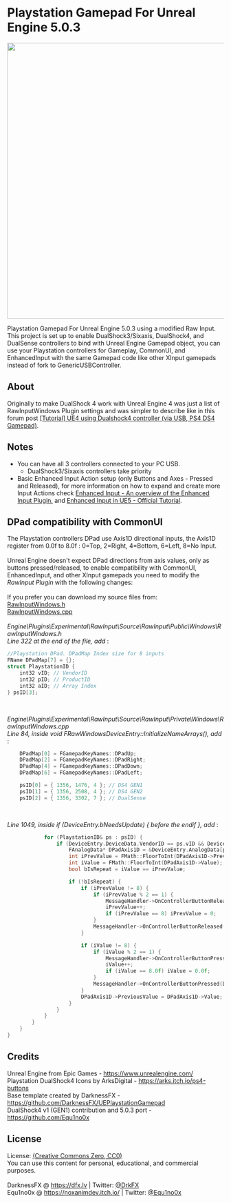# Playstation Gamepad For Unreal Engine 5.0.3

<img src="https://cdn.discordapp.com/attachments/1185312433024282764/1212595159053639811/UEPlaystationGamepad.png?ex=65f2683e&is=65dff33e&hm=c17c1acf1280e9b9d4100925aaf68d7cf65ba8441d1eb7e222614f8746420cce&" width="640px" /> <br/>

Playstation Gamepad For Unreal Engine 5.0.3 using a modified Raw Input. This project is set up to enable DualShock3/Sixaxis, DualShock4, and DualSense controllers to bind with Unreal Engine Gamepad object, you can use your Playstation controllers for Gameplay, CommonUI, and EnhancedInput with the same Gamepad code like other XInput gamepads instead of fork to GenericUSBController.<br/>

## About

Originally to make DualShock 4 work with Unreal Engine 4 was just a list of RawInputWindows Plugin settings and was simpler to describe like in this forum post <a href="https://forums.unrealengine.com/t/tutorial-ue4-using-dualshock4-controller-via-usb-ps4-ds4-gamepad/133314" target="_blank">[Tutorial] UE4 using Dualshock4 controller (via USB, PS4 DS4 Gamepad)</a>.<br/>

## Notes

- You can have all 3 controllers connected to your PC USB.
	* DualShock3/Sixaxis controllers take priority	
- Basic Enhanced Input Action setup (only Buttons and Axes - Pressed and Released), for more information on how to expand and create more Input Actions check <a href="https://docs.unrealengine.com/5.1/en-US/enhanced-input-in-unreal-engine/" target="_blank">Enhanced Input - An overview of the Enhanced Input Plugin.</a> and <a href="https://dev.epicgames.com/community/learning/tutorials/eD13/unreal-engine-enhanced-input-in-ue5" target="_blank">Enhanced Input in UE5 - Official Tutorial</a>.<br/>

## DPad compatibility with CommonUI

The Playstation controllers DPad use Axis1D directional inputs, the Axis1D register from 0.0f to 8.0f : 0=Top, 2=Right, 4=Bottom, 6=Left, 8=No Input.<br/><br/>
Unreal Engine doesn't expect DPad directions from axis values, only as buttons pressed/released, to enable compatibility with CommonUI, EnhancedInput, and other XInput gamepads you need to modify the *RawInput Plugin* with the following changes:<br/><br/>
If you prefer you can download my source files from:<br/>
<a href="https://github.com/Equ1no0x/UEPlaystationGamepad/blob/5.0.3/.git_files/RawInputWindows.h" target="_blank">RawInputWindows.h</a><br/>
<a href="https://github.com/Equ1no0x/UEPlaystationGamepad/blob/5.0.3/.git_files/RawInputWindows.cpp" target="_blank">RawInputWindows.cpp</a><br/>
<br/>
*Engine\Plugins\Experimental\RawInput\Source\RawInput\Public\Windows\RawInputWindows.h*<br/>
*Line 322 at the end of the file, add* :<br/>
```c++
//Playstation DPad. DPadMap Index size for 8 inputs
FName DPadMap[7] = {};
struct PlaystationID {
	int32 vID; // VendorID
	int32 pID; // ProductID
	int32 aID; // Array Index
} psID[3];
```
<br/>

*Engine\Plugins\Experimental\RawInput\Source\RawInput\Private\Windows\RawInputWindows.cpp*<br/>
*Line 84, inside void FRawWindowsDeviceEntry::InitializeNameArrays(), add* : <br/>
```c++
	DPadMap[0] = FGamepadKeyNames::DPadUp;
	DPadMap[2] = FGamepadKeyNames::DPadRight;
	DPadMap[4] = FGamepadKeyNames::DPadDown;
	DPadMap[6] = FGamepadKeyNames::DPadLeft;

	psID[0] = { 1356, 1476, 4 }; // DS4 GEN1
	psID[1] = { 1356, 2508, 4 }; // DS4 GEN2
	psID[2] = { 1356, 3302, 7 }; // DualSense
```
<br/>

*Line 1049, inside if (DeviceEntry.bNeedsUpdate) { before the endif }, add* : <br/>
```c++
			for (PlaystationID& ps : psID) {
				if (DeviceEntry.DeviceData.VendorID == ps.vID && DeviceEntry.DeviceData.ProductID == ps.pID) {
					FAnalogData* DPadAxis1D = &DeviceEntry.AnalogData[ps.aID];
					int iPrevValue = FMath::FloorToInt(DPadAxis1D->PreviousValue);
					int iValue = FMath::FloorToInt(DPadAxis1D->Value);
					bool bIsRepeat = iValue == iPrevValue;

					if (!bIsRepeat) {
						if (iPrevValue != 8) {
							if (iPrevValue % 2 == 1) {
								MessageHandler->OnControllerButtonReleased(DPadMap[iPrevValue - 1], 0, bIsRepeat);
								iPrevValue++;
								if (iPrevValue == 8) iPrevValue = 0;
							}
							MessageHandler->OnControllerButtonReleased(DPadMap[iPrevValue], 0, bIsRepeat);
						}

						if (iValue != 8) {
							if (iValue % 2 == 1) {
								MessageHandler->OnControllerButtonPressed(DPadMap[iValue - 1], 0, bIsRepeat);
								iValue++;
								if (iValue == 8.0f) iValue = 0.0f;
							}
							MessageHandler->OnControllerButtonPressed(DPadMap[iValue], 0, bIsRepeat);
						}
						DPadAxis1D->PreviousValue = DPadAxis1D->Value;
					}
				}
			}
		}
	}
}
```

## Credits

Unreal Engine from Epic Games - https://www.unrealengine.com/ <br/>
Playstation DualShock4 Icons by ArksDigital - https://arks.itch.io/ps4-buttons <br/>
Base template created by DarknessFX - https://github.com/DarknessFX/UEPlaystationGamepad <br/>
DualShock4 v1 (GEN1) contribution and 5.0.3 port - https://github.com/Equ1no0x

## License

License: <a href="http://creativecommons.org/publicdomain/zero/1.0/" target="_blank">(Creative Commons Zero, CC0)</a>
<br/>
You can use this content for personal, educational, and commercial purposes.
<br/><br/>
DarknessFX @ <a href="https://dfx.lv" target="_blank">https://dfx.lv</a> | Twitter: <a href="https://twitter.com/DrkFX" target="_blank">@DrkFX</a> <br/>
Equ1no0x @ <a href="https://noxanimdev.itch.io/" target="_blank">https://noxanimdev.itch.io/</a> | Twitter: <a href="https://twitter.com/Equ1no0x" target="_blank">@Equ1no0x</a> <br/>
